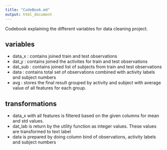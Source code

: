 ```yaml
---
title: "CodeBook.md"
output: html_document
---
```

Codebook explaining the different variables for data cleaning project.



## variables

 - data_x      : contains joined train and test observations
 - dat_y     : contains joined the activites for train and test observations
 - dat_sub  : contains joined list of subjects from train and test observations
 - data   : contains total set of observations combined with activity labels and subject numbers
 - avg : stores the final result grouped by activity and subject with average value of all features for each group.

## transformations
  - data_x with all features is filtered based on the given columns for mean and std values. 
  - dat_lab is return by the utility function as integer values. These values are transformed to text label 
  - data is prepared by doing column bind of observations, activity labels and subject numbers